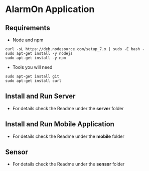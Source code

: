# AlarmOn Application

## Requirements

- Node and npm
```
curl -sL https://deb.nodesource.com/setup_7.x | sudo -E bash -
sudo apt-get install -y nodejs
sudo apt-get install -y npm
```

- Tools you will need
```
sudo apt-get install git
sudo apt-get install curl
```

## Install and Run Server
- For details check the Readme under the **server** folder

## Install and Run Mobile Application
- For details check the Readme under the **mobile** folder

## Sensor
- For details check the Readme under the **sensor** folder

